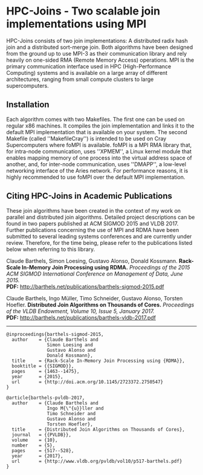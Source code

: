 # HPC-Joins - Two scalable join implementations using MPI

HPC-Joins consists of two join implementations: A distributed radix hash join and a distributed sort-merge join. Both algorithms have been designed from the ground up to use MPI-3 as their communication library and rely heavily on one-sided RMA (Remote Memory Access) operations. MPI is the primary communication interface used in HPC (High-Performance Computing) systems and is available on a large array of different architectures, ranging from small compute clusters to large supercomputers.

## Installation

Each algorithm comes with two Makefiles. The first one can be used on regular x86 machines. It compiles the join implementation and links it to the default MPI implementation that is available on your system. The second Makefile (called ''MakefileCray'') is intended to be used on Cray Supercomputers where foMPI is available. foMPI is a MPI RMA library that, for intra-node communication, uses ''XPMEM'', a Linux kernel module that enables mapping memory of one process into the virtual address space of another, and, for inter-node communication, uses ''DMAPP'', a low-level networking interface of the Aries network. For performance reasons, it is highly recommended to use foMPI over the default MPI implementation.

## Citing HPC-Joins in Academic Publications

These join algorithms have been created in the context of my work on parallel and distributed join algorithms. Detailed project descriptions can be found in two papers published at ACM SIGMOD 2015 and VLDB 2017. Further publications concerning the use of MPI and RDMA have been submitted to several leading systems conferences and are currently under review. Therefore, for the time being, please refer to the publications listed below when referring to this library.

Claude Barthels, Simon Loesing, Gustavo Alonso, Donald Kossmann.
**Rack-Scale In-Memory Join Processing using RDMA.**
*Proceedings of the 2015 ACM SIGMOD International Conference on Management of Data, June 2015.*  
**PDF:** http://barthels.net/publications/barthels-sigmod-2015.pdf


Claude Barthels, Ingo Müller, Timo Schneider, Gustavo Alonso, Torsten Hoefler.
**Distributed Join Algorithms on Thousands of Cores.**
*Proceedings of the VLDB Endowment, Volume 10, Issue 5, January 2017.*  
**PDF:** http://barthels.net/publications/barthels-vldb-2017.pdf

---

```
@inproceedings{barthels-sigmod-2015,
  author    = {Claude Barthels and
               Simon Loesing and
               Gustavo Alonso and
               Donald Kossmann},
  title     = {Rack-Scale In-Memory Join Processing using {RDMA}},
  booktitle = {{SIGMOD}},
  pages     = {1463--1475},
  year      = {2015},
  url       = {http://doi.acm.org/10.1145/2723372.2750547}
}
```



```
@article{barthels-pvldb-2017,
  author    = {Claude Barthels and
               Ingo M{\"{u}}ller and
               Timo Schneider and
               Gustavo Alonso and
               Torsten Hoefler},
  title     = {Distributed Join Algorithms on Thousands of Cores},
  journal   = {{PVLDB}},
  volume    = {10},
  number    = {5},
  pages     = {517--528},
  year      = {2017},
  url       = {http://www.vldb.org/pvldb/vol10/p517-barthels.pdf}
}
```